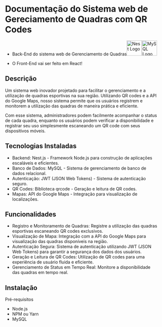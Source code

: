 <h1>Documentação do Sistema web de Gereciamento de Quadras com QR Codes</h1>
<ul>
  <li>
    <p> Back-End do sistema web de Gerenciamento de Quadras<img src="https://nestjs.com/img/logo-small.svg" width="50" alt="Nest Logo" /><img src="https://skillicons.dev/icons?i=mysql" width="50" alt="MySQL Logo"/></img></p>
  </li>
  <li>
    <p> O Front-End vai ser feito em React!
  </li>
</ul>

## Descrição
Um sistema web inovador projetado para facilitar o gerenciamento e a utilização de quadras esportivas na sua região. Utilizando QR codes e a API do Google Maps, nosso sistema permite que os usuários registrem e monitorem a utilização das quadras de maneira prática e eficiente.

Com esse sistema, administradores podem facilmente acompanhar o status de cada quadra, enquanto os usuários podem verificar a disponibilidade e registrar seu uso simplesmente escaneando um QR code com seus dispositivos móveis.

## Tecnologias Instaladas

<ul>
  <li>Backend: Nest.js - Framework Node.js para construção de aplicações escaláveis e eficientes.</li>
  <li>Banco de Dados: MySQL - Sistema de gerenciamento de banco de dados relacional.</li>
  <li>Autenticação: JWT (JSON Web Tokens) - Sistema de autenticação seguro.</li>
  <li>QR Codes: Biblioteca qrcode - Geração e leitura de QR codes.</li>
  <li>Mapas: API do Google Maps - Integração para visualização de localizações.</li>
</ul>

## Funcionalidades

<ul>
  <li>Registro e Monitoramento de Quadras: Registre a utilização das quadras esportivas escaneando QR codes exclusivos.</li>
  <li>Visualização de Mapa: Integração com a API do Google Maps para visualização das quadras disponíveis na região.</li>
  <li>Autenticação Segura: Sistema de autenticação utilizando JWT (JSON Web Tokens) para garantir a segurança dos dados dos usuários.</li>
  <li>Geração e Leitura de QR Codes: Utilização de QR codes para uma experiência de usuário fluida e eficiente.</li>
  <li>Gerenciamento de Status em Tempo Real: Monitore a disponibilidade das quadras em tempo real.</li>
</ul>

## Instalação

Pré-requisitos

- Node.js
- NPM ou Yarn
- MySQL
